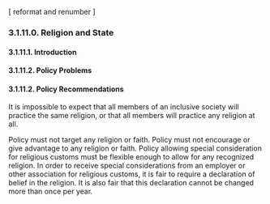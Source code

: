 [ reformat and renumber ]
### 3.1.11.0.  Religion and State
#### 3.1.11.1.  Introduction
#### 3.1.11.2.  Policy Problems
#### 3.1.11.2.  Policy Recommendations
It is impossible to expect that all members of an inclusive society will practice the same religion, or that all members will practice any religion at all.  

Policy must not target any religion or faith.
Policy must not encourage or give advantage to any religion or faith.
Policy allowing special consideration for religious customs must be flexible enough to allow for any recognized religion.
In order to receive special considerations from an employer or other association for religious customs, it is fair to require a declaration of belief in the religion.  It is also fair that this declaration cannot be changed more than once per year.  
